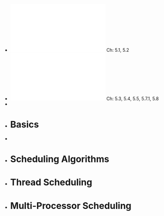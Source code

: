 - ![06a-SCHED-sched.pdf](../assets/06a-SCHED-sched(1)_1708798382974_0.pdf) Ch: 5.1, 5.2
- ![06b-SCHED-algs.pdf](../assets/06b-SCHED-algs(1)_1708798389229_0.pdf) Ch: 5.3, 5.4, 5.5, 5.7.1, 5.8
-
- # Basics
-
- # Scheduling Algorithms
- # Thread Scheduling
- # Multi-Processor Scheduling